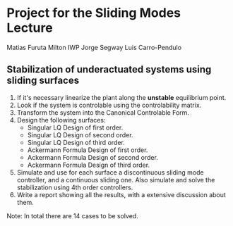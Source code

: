 # Project for the Sliding Modes Lecture

Matias Furuta
Milton IWP
Jorge Segway
Luis Carro-Pendulo

## Stabilization of underactuated systems using sliding surfaces

1. If it's necessary linearize the plant along the **unstable** equilibrium point.
2. Look if the system is controlable using the controlability matrix.
3. Transform the system into the Canonical Controlable Form.
4. Design the following surfaces:
    - Singular LQ Design of first order.
    - Singular LQ Design of second order.
    - Singular LQ Design of third order.
    - Ackermann Formula Design of first order.
    - Ackermann Formula Design of second order.
    - Ackermann Formula Design of third order.
5. Simulate and use for each surface a discontinuous sliding mode controller, and a continuous sliding one. Also simulate and solve the stabilization using 4th order controllers. 
6. Write a report showing all the results, with a extensive discussion about them.

Note: In total there are 14 cases to be solved. 
